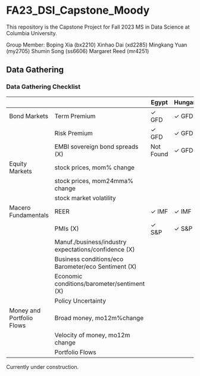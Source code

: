 # FA23_DSI_Capstone_Moody

This repository is the Capstone Project for Fall 2023 MS in Data Science at Columbia University.

Group Member:
Boping Xia (bx2210)
Xinhao Dai (xd2285)
Mingkang Yuan (my2705)
Shumin Song (ss6606)
Margaret Reed (mr4251)

## Data Gathering
### Data Gathering Checklist


|                           |                                                  | Egypt     | Hungary   | Nigeria | Poland | Romania |
|---------------------------|--------------------------------------------------|-----------|-----------|---------|--------|---------|
| Bond Markets              | Term Premium                                     |✓ GFD      | ✓ GFD     | Not Found|✓ GFD   | ✓ GFD   |
|                           | Risk Premium                                     |✓ GFD      | ✓ GFD     | ✓ GFD   |Not Found| ✓ GFD   |
|                           | EMBI sovereign bond spreads    (X)                  |Not Found  | ✓ GFD     | ✓ GFD   | ✓ GFD   |Not Found|
| Equity Markets            | stock prices, mom% change                        |           |           |         |        |         |
|                           | stock prices, mom24mma% change                   |           |           |         |        |         |
|                           | stock market volatility                          |           |           |         |        |         |
| Macero Fundamentals       | REER                                             |✓ IMF      |✓ IMF      |✓ IMF   |✓ IMF     |    ✓ IMF      |
|                           | PMIs                         (X)                    |✓ S&P     | ✓ S&P    |  ✓ S&P  |✓ S&P   |Not Found|
|                           | Manuf./business/industry expectations/confidence (X)|           |           |         |        |         |
|                           | Business conditions/eco Barometer/eco Sentiment  (X)|           |           |         |        |         |
|                           | Economic conditions/barometer/sentiment     (X)     |           |           |         |        |         |
|                           | Policy Uncertainty                               |           |           |         |        |         |
| Money and Portfolio Flows | Broad money, mo12m%change                        |           |           |         |        |         |
|                           | Velocity of money, mo12m change                  |           |           |         |        |         |
|                           | Portfolio Flows                                  |           |          |         |       |         |




Currently under construction.
